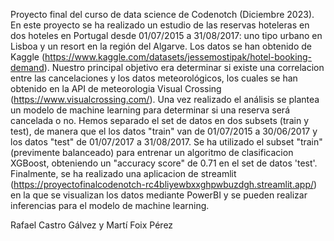 Proyecto final del curso de data science de Codenotch (Diciembre 2023).
En este proyecto se ha realizado un estudio de las reservas hoteleras en dos hoteles en Portugal desde 01/07/2015 a 31/08/2017: uno tipo urbano en Lisboa y un resort en la región del Algarve. Los datos se han obtenido de Kaggle (https://www.kaggle.com/datasets/jessemostipak/hotel-booking-demand).
Nuestro principal objetivo era determinar si existe una correlacion entre las cancelaciones y los datos meteorológicos, los cuales se han obtenido en la API de meteorologia Visual Crossing (https://www.visualcrossing.com/).
Una vez realizado el análisis se plantea un modelo de machine learning para determinar si una reserva será cancelada o no. 
Hemos separado el set de datos en dos subsets (train y test), de manera que el los datos "train" van de 01/07/2015 a 30/06/2017 y los datos "test" de 01/07/2017 a 31/08/2017. 
Se ha utilizado el subset "train" (previmente balanceado) para entrenar un algoritmo de clasificacion XGBoost, obteniendo un "accuracy score" de 0.71 en el set de datos 'test'. 
Finalmente, se ha realizado una aplicacion de streamlit (https://proyectofinalcodenotch-rc4bliyewbxxghpwbuzdgh.streamlit.app/) en la que se visualizan los datos mediante PowerBI y se pueden realizar inferencias para el modelo de machine learning. 

Rafael Castro Gálvez y Martí Foix Pérez
